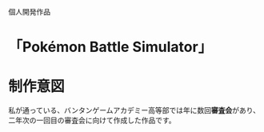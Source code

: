 個人開発作品
# 「Pokémon Battle Simulator」

# 制作意図

私が通っている、バンタンゲームアカデミー高等部では年に数回**審査会**があり、二年次の一回目の審査会に向けて作成した作品です。

